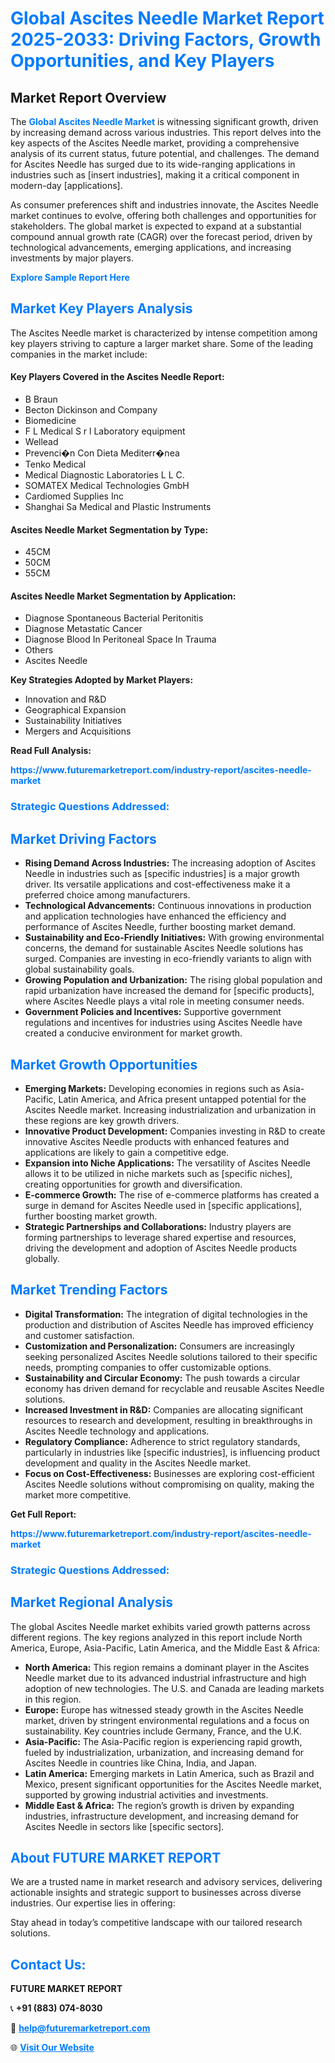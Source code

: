 <h1 style="color: #007BFF;">Global Ascites Needle Market Report 2025-2033: Driving Factors, Growth Opportunities, and Key Players</h1>

<section id="overview">
<h2>Market Report Overview</h2>
<p>The <a href="https://www.futuremarketreport.com/industry-report/ascites-needle-market" style="color: #007BFF; text-decoration: none;"><strong>Global Ascites Needle Market</strong></a> is witnessing significant growth, driven by increasing demand across various industries. This report delves into the key aspects of the Ascites Needle market, providing a comprehensive analysis of its current status, future potential, and challenges. The demand for Ascites Needle has surged due to its wide-ranging applications in industries such as [insert industries], making it a critical component in modern-day [applications].</p>
<p>As consumer preferences shift and industries innovate, the Ascites Needle market continues to evolve, offering both challenges and opportunities for stakeholders. The global market is expected to expand at a substantial compound annual growth rate (CAGR) over the forecast period, driven by technological advancements, emerging applications, and increasing investments by major players.</p>
</section>

<section id="overview">
<p><a href="https://www.futuremarketreport.com/request-sample/reportId=123628" style="color: #007BFF; text-decoration: none;"><strong>Explore Sample Report Here</strong></a></p>
</section>

<section id="key-players">
<h2 style="color: #007BFF;">Market Key Players Analysis</h2>
<p>The Ascites Needle market is characterized by intense competition among key players striving to capture a larger market share. Some of the leading companies in the market include:</p>
<h4>Key Players Covered in the Ascites Needle Report:</h4>
<ul><li>B Braun</li><li>Becton Dickinson and Company</li><li>Biomedicine</li><li>F L Medical S r l Laboratory equipment</li><li>Wellead</li><li>Prevenci�n Con Dieta Mediterr�nea</li><li>Tenko Medical</li><li>Medical Diagnostic Laboratories L L C.</li><li>SOMATEX Medical Technologies GmbH</li><li>Cardiomed Supplies Inc</li><li>Shanghai Sa Medical and Plastic Instruments</li></ul>
<h4>Ascites Needle Market Segmentation by Type:</h4>
<ul><li>45CM</li><li>50CM</li><li>55CM</li></ul>

<h4>Ascites Needle Market Segmentation by Application:</h4>
<ul><li>Diagnose Spontaneous Bacterial Peritonitis</li><li>Diagnose Metastatic Cancer</li><li>Diagnose Blood In Peritoneal Space In Trauma</li><li>Others</li><li>Ascites Needle</li></ul>
<p><strong>Key Strategies Adopted by Market Players:</strong></p>
<ul>
<li>Innovation and R&D</li>
<li>Geographical Expansion</li>
<li>Sustainability Initiatives</li>
<li>Mergers and Acquisitions</li>
</ul>
</section>

<section>
<p><strong>Read Full Analysis: </strong></p><a href="https://www.futuremarketreport.com/industry-report/ascites-needle-market" style="color: #007BFF; text-decoration: none;"><strong>https://www.futuremarketreport.com/industry-report/ascites-needle-market</strong></a>
<h3 style="color: #007BFF;">Strategic Questions Addressed:</h3>
</section>

<section id="driving-factors">
<h2 style="color: #007BFF;">Market Driving Factors</h2>
<ul>
<li><strong>Rising Demand Across Industries:</strong> The increasing adoption of Ascites Needle in industries such as [specific industries] is a major growth driver. Its versatile applications and cost-effectiveness make it a preferred choice among manufacturers.</li>
<li><strong>Technological Advancements:</strong> Continuous innovations in production and application technologies have enhanced the efficiency and performance of Ascites Needle, further boosting market demand.</li>
<li><strong>Sustainability and Eco-Friendly Initiatives:</strong> With growing environmental concerns, the demand for sustainable Ascites Needle solutions has surged. Companies are investing in eco-friendly variants to align with global sustainability goals.</li>
<li><strong>Growing Population and Urbanization:</strong> The rising global population and rapid urbanization have increased the demand for [specific products], where Ascites Needle plays a vital role in meeting consumer needs.</li>
<li><strong>Government Policies and Incentives:</strong> Supportive government regulations and incentives for industries using Ascites Needle have created a conducive environment for market growth.</li>
</ul>
</section>

<section id="growth-opportunities">
<h2 style="color: #007BFF;">Market Growth Opportunities</h2>
<ul>
<li><strong>Emerging Markets:</strong> Developing economies in regions such as Asia-Pacific, Latin America, and Africa present untapped potential for the Ascites Needle market. Increasing industrialization and urbanization in these regions are key growth drivers.</li>
<li><strong>Innovative Product Development:</strong> Companies investing in R&D to create innovative Ascites Needle products with enhanced features and applications are likely to gain a competitive edge.</li>
<li><strong>Expansion into Niche Applications:</strong> The versatility of Ascites Needle allows it to be utilized in niche markets such as [specific niches], creating opportunities for growth and diversification.</li>
<li><strong>E-commerce Growth:</strong> The rise of e-commerce platforms has created a surge in demand for Ascites Needle used in [specific applications], further boosting market growth.</li>
<li><strong>Strategic Partnerships and Collaborations:</strong> Industry players are forming partnerships to leverage shared expertise and resources, driving the development and adoption of Ascites Needle products globally.</li>
</ul>
</section>

<section id="trending-factors">
<h2 style="color: #007BFF;">Market Trending Factors</h2>
<ul>
<li><strong>Digital Transformation:</strong> The integration of digital technologies in the production and distribution of Ascites Needle has improved efficiency and customer satisfaction.</li>
<li><strong>Customization and Personalization:</strong> Consumers are increasingly seeking personalized Ascites Needle solutions tailored to their specific needs, prompting companies to offer customizable options.</li>
<li><strong>Sustainability and Circular Economy:</strong> The push towards a circular economy has driven demand for recyclable and reusable Ascites Needle solutions.</li>
<li><strong>Increased Investment in R&D:</strong> Companies are allocating significant resources to research and development, resulting in breakthroughs in Ascites Needle technology and applications.</li>
<li><strong>Regulatory Compliance:</strong> Adherence to strict regulatory standards, particularly in industries like [specific industries], is influencing product development and quality in the Ascites Needle market.</li>
<li><strong>Focus on Cost-Effectiveness:</strong> Businesses are exploring cost-efficient Ascites Needle solutions without compromising on quality, making the market more competitive.</li>
</ul>
</section>

<section>
<p><strong>Get Full Report: </strong></p><a href="https://www.futuremarketreport.com/industry-report/ascites-needle-market" style="color: #007BFF; text-decoration: none;"><strong>https://www.futuremarketreport.com/industry-report/ascites-needle-market</strong></a>
<h3 style="color: #007BFF;">Strategic Questions Addressed:</h3>
</section>


<section id="regional-analysis">
<h2 style="color: #007BFF;">Market Regional Analysis</h2>
<p>The global Ascites Needle market exhibits varied growth patterns across different regions. The key regions analyzed in this report include North America, Europe, Asia-Pacific, Latin America, and the Middle East & Africa:</p>
<ul>
<li><strong>North America:</strong> This region remains a dominant player in the Ascites Needle market due to its advanced industrial infrastructure and high adoption of new technologies. The U.S. and Canada are leading markets in this region.</li>
<li><strong>Europe:</strong> Europe has witnessed steady growth in the Ascites Needle market, driven by stringent environmental regulations and a focus on sustainability. Key countries include Germany, France, and the U.K.</li>
<li><strong>Asia-Pacific:</strong> The Asia-Pacific region is experiencing rapid growth, fueled by industrialization, urbanization, and increasing demand for Ascites Needle in countries like China, India, and Japan.</li>
<li><strong>Latin America:</strong> Emerging markets in Latin America, such as Brazil and Mexico, present significant opportunities for the Ascites Needle market, supported by growing industrial activities and investments.</li>
<li><strong>Middle East & Africa:</strong> The region’s growth is driven by expanding industries, infrastructure development, and increasing demand for Ascites Needle in sectors like [specific sectors].</li>
</ul>
</section>

<footer>
<h2 style="color: #007BFF;">About FUTURE MARKET REPORT</h2>
<p>We are a trusted name in market research and advisory services, delivering actionable insights and strategic support to businesses across diverse industries. Our expertise lies in offering:</p>

<p>Stay ahead in today’s competitive landscape with our tailored research solutions.</p>

<h2 style="color: #007BFF;">Contact Us:</h2>
<p><strong>FUTURE MARKET REPORT</strong></p>
<p>📞 <strong>+91 (883) 074-8030</strong></p>
<p>📧 <strong><a href="mailto:help@futuremarketreport.com" style="color: #007BFF;">help@futuremarketreport.com</a></strong></p>
<p>🌐 <strong><a href="https://www.futuremarketreport.com/" style="color: #007BFF;">Visit Our Website</a></strong></p>
</footer>